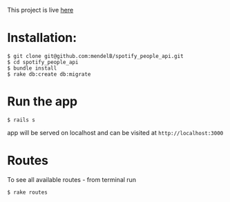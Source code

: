 This project is live [here](http://git.heroku.com/spotify-people-api.git) 

# Installation:

```
$ git clone git@github.com:mendelB/spotify_people_api.git
$ cd spotify_people_api
$ bundle install
$ rake db:create db:migrate

```

# Run the app

`$ rails s`

app will be served on localhost and can be visited at `http://localhost:3000`

# Routes

To see all available routes - from terminal run

`$ rake routes`
